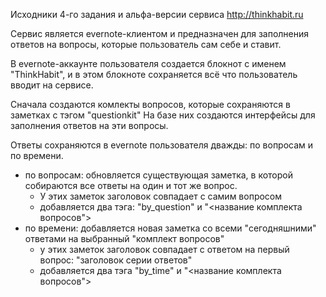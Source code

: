 Исходники 4-го задания и альфа-версии сервиса http://thinkhabit.ru

Сервис является evernote-клиентом и предназначен для заполнения ответов на вопросы, которые пользователь сам себе и ставит.
 
В evernote-аккаунте пользователя создается блокнот с именем "ThinkHabit", 
и в этом блокноте сохраняется всё что пользователь вводит на сервисе.

Сначала создаются комлекты вопросов, которые сохраняются в заметках с тэгом "questionkit"
На базе них создаются интерфейсы для заполнения ответов на эти вопросы.

Ответы сохраняются в evernote пользователя дважды: по вопросам и по времени.
- по вопросам: обновляется существующая заметка, в которой собираются все ответы на один и тот же вопрос.
  - У этих заметок заголовок совпадает с самим вопросом
  - добавляется два тэга: "by_question" и "<название комплекта вопросов">
- по времени: добавляется новая заметка со всеми "сегодняшними" ответами на выбранный "комплект вопросов"
  - у этих заметок заголовок совпадает с ответом на первый вопрос: "заголовок серии ответов"
  - добавляется два тэга "by_time" и "<название комплекта вопросов">
